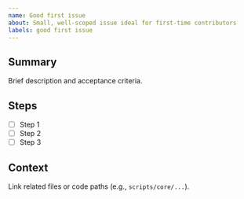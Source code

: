 ```yaml
---
name: Good first issue
about: Small, well-scoped issue ideal for first-time contributors
labels: good first issue
---
```


## Summary
Brief description and acceptance criteria.

## Steps
- [ ] Step 1
- [ ] Step 2
- [ ] Step 3

## Context
Link related files or code paths (e.g., `scripts/core/...`).
